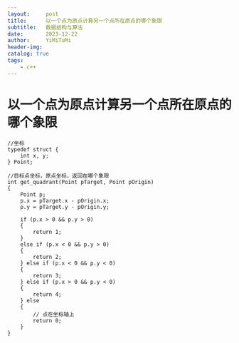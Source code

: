 ```yaml
---
layout:     post
title:      以一个点为原点计算另一个点所在原点的哪个象限
subtitle:   数据结构与算法
date:       2023-12-22
author:     YiMiTuMi
header-img: 
catalog: true
tags:
    - c++
---
```


# 以一个点为原点计算另一个点所在原点的哪个象限

	//坐标
	typedef struct {
		int x, y;
	} Point;
	
	//目标点坐标，原点坐标，返回在哪个象限
	int get_quadrant(Point pTarget, Point pOrigin) 
	{
	    Point p;
	    p.x = pTarget.x - pOrigin.x;
	    p.y = pTarget.y - pOrigin.y;
	
	    if (p.x > 0 && p.y > 0) 
	    {
	        return 1;
	    } 
	    else if (p.x < 0 && p.y > 0) 
	    {
	        return 2;
	    } else if (p.x < 0 && p.y < 0) 
	    {
	        return 3;
	    } else if (p.x > 0 && p.y < 0) 
	    {
	        return 4;
	    } else 
	    {
	        // 点在坐标轴上
	        return 0;
	    }
	}